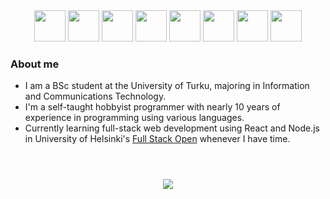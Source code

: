 <link rel="stylesheet" href="https://cdn.jsdelivr.net/gh/devicons/devicon@v2.15.1/devicon.min.css">

<div align="center">
    <img src="https://cdn.jsdelivr.net/gh/devicons/devicon/icons/javascript/javascript-plain.svg" height="50" />
    <img src="https://cdn.jsdelivr.net/gh/devicons/devicon/icons/python/python-original.svg" height="50" />
    <img src="https://cdn.jsdelivr.net/gh/devicons/devicon/icons/java/java-original.svg" height="50" />
    <img src="https://cdn.jsdelivr.net/gh/devicons/devicon/icons/html5/html5-original.svg" height="50" />
    <img src="https://cdn.jsdelivr.net/gh/devicons/devicon/icons/css3/css3-original.svg" height="50" />
    <img src="https://cdn.jsdelivr.net/gh/devicons/devicon/icons/mysql/mysql-plain.svg" height="50" />
    <img src="https://cdn.jsdelivr.net/gh/devicons/devicon/icons/mongodb/mongodb-plain.svg" height="50" />
    <img src="https://cdn.jsdelivr.net/gh/devicons/devicon/icons/git/git-plain.svg" height="50" />
</div>

### About me
* I am a BSc student at the University of Turku, majoring in Information and Communications Technology.
* I'm a self-taught hobbyist programmer with nearly 10 years of experience in programming using various languages.
* Currently learning full-stack web development using React and Node.js in University of Helsinki's [Full Stack Open](https://fullstackopen.com/en) whenever I have time.



<div align="center" style="margin-top: 4em">
    <img src="https://github-readme-stats.vercel.app/api/top-langs?username=tnikfi&layout=compact&theme=dark"/>
</div>
